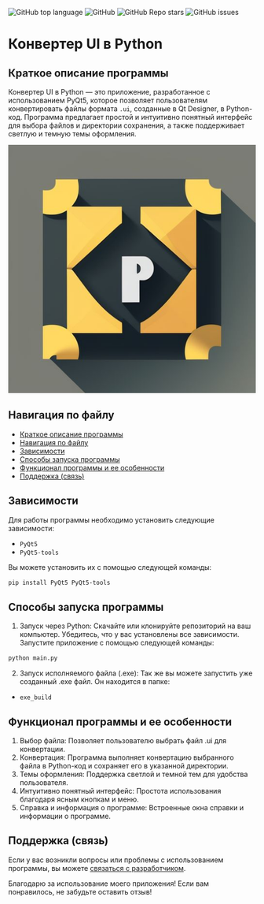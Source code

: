 ![GitHub top language](https://img.shields.io/github.com/tor1ss/ui-to-py-GUI)
![GitHub](https://img.shields.io/github.com/tor1ss/ui-to-py-GUI)
![GitHub Repo stars](https://img.shields.io/github.com/tor1ss/ui-to-py-GUI)
![GitHub issues](https://img.shields.io/github.com/tor1ss/ui-to-py-GUI)
# Конвертер UI в Python

## Краткое описание программы

Конвертер UI в Python — это приложение, разработанное с использованием PyQt5, которое позволяет пользователям конвертировать файлы формата `.ui`, созданные в Qt Designer, в Python-код. Программа предлагает простой и интуитивно понятный интерфейс для выбора файлов и директории сохранения, а также поддерживает светлую и темную темы оформления.

![Логотип](docs/logo.jpeg)

## Навигация по файлу

- [Краткое описание программы](#краткое-описание-программы)
- [Навигация по файлу](#навигация-по-файлу)
- [Зависимости](#зависимости)
- [Способы запуска программы](#способы-запуска-программы)
- [Функционал программы и ее особенности](#функционал-программы-и-ее-особенности)
- [Поддержка (связь)](#поддержка-связь)

## Зависимости

Для работы программы необходимо установить следующие зависимости:

- `PyQt5`
- `PyQt5-tools`

Вы можете установить их с помощью следующей команды:

```bash
pip install PyQt5 PyQt5-tools
```

## Способы запуска программы
1. Запуск через Python:
Скачайте или клонируйте репозиторий на ваш компьютер.
Убедитесь, что у вас установлены все зависимости.
Запустите приложение с помощью следующей команды:
```bash
python main.py
```

2. Запуск исполняемого файла (.exe):
Так же вы можете запустить уже созданный .exe файл. Он находится в папке:

- `exe_build`

## Функционал программы и ее особенности
1. Выбор файла: Позволяет пользователю выбрать файл .ui для конвертации.
2. Конвертация: Программа выполняет конвертацию выбранного файла в Python-код и сохраняет его в указанной директории.
3. Темы оформления: Поддержка светлой и темной тем для удобства пользователя.
4. Интуитивно понятный интерфейс: Простота использования благодаря ясным кнопкам и меню.
5. Справка и информация о программе: Встроенные окна справки и информации о программе.

## Поддержка (связь)
Если у вас возникли вопросы или проблемы с использованием программы, вы можете [связаться с разработчиком](mailto:belnik422@gmail.com).

Благодарю за использование моего приложения! Если вам понравилось, не забудьте оставить отзыв!